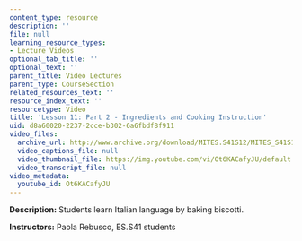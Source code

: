 ```yaml
---
content_type: resource
description: ''
file: null
learning_resource_types:
- Lecture Videos
optional_tab_title: ''
optional_text: ''
parent_title: Video Lectures
parent_type: CourseSection
related_resources_text: ''
resource_index_text: ''
resourcetype: Video
title: 'Lesson 11: Part 2 - Ingredients and Cooking Instruction'
uid: d8a60020-2237-2cce-b302-6a6fbdf8f911
video_files:
  archive_url: http://www.archive.org/download/MITES.S41S12/MITES_S41S12_Lesson11_Part2_300k.mp4
  video_captions_file: null
  video_thumbnail_file: https://img.youtube.com/vi/Ot6KACafyJU/default.jpg
  video_transcript_file: null
video_metadata:
  youtube_id: Ot6KACafyJU
---
```


**Description:** Students learn Italian language by baking biscotti.

**Instructors:** Paola Rebusco, ES.S41 students